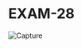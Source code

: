 # EXAM-28
![Capture](https://user-images.githubusercontent.com/120078202/228148980-f200209d-2b4f-437c-9568-5364bafa2629.PNG)
